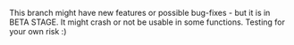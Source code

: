 This branch might have new features or possible bug-fixes - but it is in BETA STAGE. It might crash or not be usable in some functions. Testing for your own risk :)